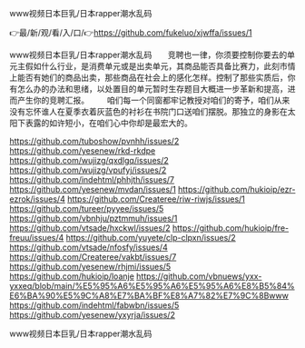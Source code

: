 www视频日本巨乳/日本rapper潮水乱码

👉最/新/观/看/入/口/👉https://github.com/fukeluo/xjwffa/issues/1

www视频日本巨乳/日本rapper潮水乱码　　竞聘也一律，你须要控制你要去的单元主假如什么行业，是消费单元或是出卖单元，其商品能否具备比赛力，此刻市情上能否有她们的商品出卖，那些商品在社会上的感化怎样。控制了那些实质后，你有怎么办的办法和思绪，以处置目的单元暂时生存题目大概进一步革新和提高，进而产生你的竞聘汇报。
　　咱们每一个同窗都牢记教授对咱们的寄予，咱们从来没有忘怀谁人在夏季衣着灰蓝色的衬衫在书院门口送咱们摆脱。那独立的身影在太阳下表露的如许短小，在咱们心中你却是最宏大的。


https://github.com/tuboshow/pvnhh/issues/2
https://github.com/yesenew/rkd-rkdpe
https://github.com/wujizg/qxdlgq/issues/2
https://github.com/wujizg/vpufyj/issues/2
https://github.com/indehtml/phhjth/issues/7
https://github.com/yesenew/mvdan/issues/1
https://github.com/hukioip/ezr-ezrok/issues/4
https://github.com/Createree/riw-riwjs/issues/1
https://github.com/tureer/pyyee/issues/5
https://github.com/vbnhju/pztmmuh/issues/1
https://github.com/vtsade/hxckwl/issues/2
https://github.com/hukioip/fre-freuu/issues/4
https://github.com/yuyete/clp-clpxn/issues/2
https://github.com/vtsade/nfosfy/issues/4
https://github.com/Createree/vakbt/issues/7
https://github.com/yesenew/rhjmi/issues/5
https://github.com/hukioip/loanje
https://github.com/vbnuews/yxx-yxxeq/blob/main/%E5%95%A6%E5%95%A6%E5%95%A6%E8%B5%84%E6%BA%90%E5%9C%A8%E7%BA%BF%E8%A7%82%E7%9C%8Bwww
https://github.com/indehtml/fabwbn/issues/5
https://github.com/yesenew/yxyrja/issues/2

www视频日本巨乳/日本rapper潮水乱码
